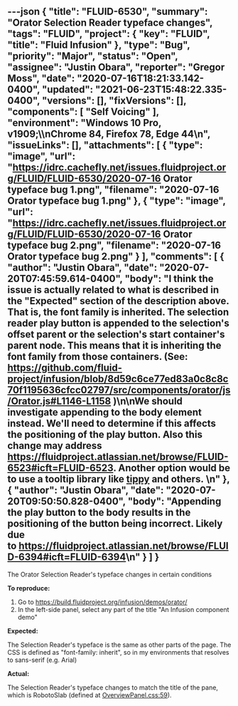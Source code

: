 ---json
{
  "title": "FLUID-6530",
  "summary": "Orator Selection Reader typeface changes",
  "tags": "FLUID",
  "project": {
    "key": "FLUID",
    "title": "Fluid Infusion"
  },
  "type": "Bug",
  "priority": "Major",
  "status": "Open",
  "assignee": "Justin Obara",
  "reporter": "Gregor Moss",
  "date": "2020-07-16T18:21:33.142-0400",
  "updated": "2021-06-23T15:48:22.335-0400",
  "versions": [],
  "fixVersions": [],
  "components": [
    "Self Voicing"
  ],
  "environment": "Windows 10 Pro, v1909;\\\nChrome 84, Firefox 78, Edge 44\n",
  "issueLinks": [],
  "attachments": [
    {
      "type": "image",
      "url": "https://idrc.cachefly.net/issues.fluidproject.org/FLUID/FLUID-6530/2020-07-16 Orator typeface bug 1.png",
      "filename": "2020-07-16 Orator typeface bug 1.png"
    },
    {
      "type": "image",
      "url": "https://idrc.cachefly.net/issues.fluidproject.org/FLUID/FLUID-6530/2020-07-16 Orator typeface bug 2.png",
      "filename": "2020-07-16 Orator typeface bug 2.png"
    }
  ],
  "comments": [
    {
      "author": "Justin Obara",
      "date": "2020-07-20T07:45:59.614-0400",
      "body": "I think the issue is actually related to what is described in the \"Expected\" section of the description above. That is, the font family is inherited. The selection reader play button is appended to the selection's offset parent or the selection's start container's parent node. This means that it is inheriting the font family from those containers. (See: <https://github.com/fluid-project/infusion/blob/8d59c6ce77ed83a0c8c8c70f1195636cfcc02797/src/components/orator/js/Orator.js#L1146-L1158> )\n\nWe should investigate appending to the body element instead. We'll need to determine if this affects the positioning of the play button. Also this change may address <https://fluidproject.atlassian.net/browse/FLUID-6523#icft=FLUID-6523>. Another option would be to use a tooltip library like [tippy](https://atomiks.github.io/tippyjs/) and others. \n"
    },
    {
      "author": "Justin Obara",
      "date": "2020-07-20T09:50:50.828-0400",
      "body": "Appending the play button to the body results in the positioning of the button being incorrect. Likely due to <https://fluidproject.atlassian.net/browse/FLUID-6394#icft=FLUID-6394>\n"
    }
  ]
}
---
The Orator Selection Reader's typeface changes in certain conditions

**To reproduce:**

1. Go to <https://build.fluidproject.org/infusion/demos/orator/>
2. In the left-side panel, select any part of the title "An Infusion component demo"

**Expected:**

The Selection Reader's typeface is the same as other parts of the page. The CSS is defined as "font-family: inherit", so in my environments that resolves to sans-serif (e.g. Arial)

**Actual:**

The Selection Reader's typeface changes to match the title of the pane, which is RobotoSlab (defined at [OverviewPanel.css:59](https://github.com/fluid-project/infusion/blob/8d59c6ce77ed83a0c8c8c70f1195636cfcc02797/src/components/overviewPanel/css/OverviewPanel.css#L59)).

        